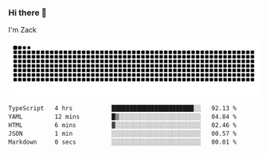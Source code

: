 ### Hi there 👋
I'm Zack

![](https://raw.githubusercontent.com/z4cki/z4cki/refs/heads/output/github-contribution-grid-snake.svg)
<!--START_SECTION:waka-->

```txt
TypeScript   4 hrs           ███████████████████████░░   92.13 %
YAML         12 mins         █▒░░░░░░░░░░░░░░░░░░░░░░░   04.84 %
HTML         6 mins          ▓░░░░░░░░░░░░░░░░░░░░░░░░   02.46 %
JSON         1 min           ░░░░░░░░░░░░░░░░░░░░░░░░░   00.57 %
Markdown     0 secs          ░░░░░░░░░░░░░░░░░░░░░░░░░   00.01 %
```

<!--END_SECTION:waka-->
